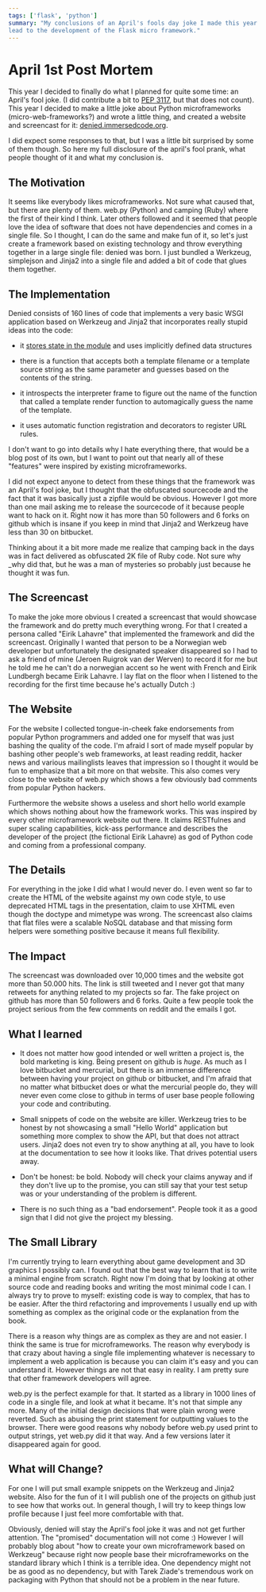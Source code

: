 ```yaml
---
tags: ['flask', 'python']
summary: "My conclusions of an April's fools day joke I made this year that later
lead to the development of the Flask micro framework."
---
```


# April 1st Post Mortem

This year I decided to finally do what I planned for quite some time: an
April's fool joke. (I did contribute a bit to [PEP 3117](http://www.python.org/dev/peps/pep-3117/), but that does not count).
This year I decided to make a little joke about Python microframeworks
(micro-web-frameworks?) and wrote a little thing, and created a website
and screencast for it: [denied.immersedcode.org](http://denied.immersedcode.org/).

I did expect some responses to that, but I was a little bit surprised by
some of them though. So here my full disclosure of the april's fool
prank, what people thought of it and what my conclusion is.

## The Motivation

It seems like everybody likes microframeworks. Not sure what caused
that, but there are plenty of them. web.py (Python) and camping (Ruby)
where the first of their kind I think. Later others followed and it
seemed that people love the idea of software that does not have
dependencies and comes in a single file. So I thought, I can do the same
and make fun of it, so let's just create a framework based on existing
technology and throw everything together in a large single file: denied
was born. I just bundled a Werkzeug, simplejson and Jinja2 into a single
file and added a bit of code that glues them together.

## The Implementation

Denied consists of 160 lines of code that implements a very basic WSGI
application based on Werkzeug and Jinja2 that incorporates really stupid
ideas into the code:

- it [stores state in the module](http://lucumr.pocoo.org/2009/7/24/singletons-and-their-problems-in-python)
and uses implicitly defined data structures

- there is a function that accepts both a template filename or a
template source string as the same parameter and guesses based on the
contents of the string.

- it introspects the interpreter frame to figure out the name of the
function that called a template render function to automagically guess
the name of the template.

- it uses automatic function registration and decorators to register
URL rules.

I don't want to go into details why I hate everything there, that would
be a blog post of its own, but I want to point out that nearly all of
these "features" were inspired by existing microframeworks.

I did not expect anyone to detect from these things that the framework
was an April's fool joke, but I thought that the obfuscated sourcecode
and the fact that it was basically just a zipfile would be obvious.
However I got more than one mail asking me to release the sourcecode of
it because people want to hack on it. Right now it has more than 50
followers and 6 forks on github which is insane if you keep in mind that
Jinja2 and Werkzeug have less than 30 on bitbucket.

Thinking about it a bit more made me realize that camping back in the
days was in fact delivered as obfuscated 2K file of Ruby code. Not sure
why _why did that, but he was a man of mysteries so probably just
because he thought it was fun.

## The Screencast

To make the joke more obvious I created a screencast that would showcase
the framework and do pretty much everything wrong. For that I created a
persona called "Eirik Lahavre" that implemented the framework and did
the screencast. Originally I wanted that person to be a Norwegian web
developer but unfortunately the designated speaker disappeared so I had
to ask a friend of mine (Jeroen Ruigrok van der Werven) to record it for
me but he told me he can't do a norwegian accent so he went with French
and Eirik Lundbergh became Eirik Lahavre. I lay flat on the floor when I
listened to the recording for the first time because he's actually Dutch
:)

## The Website

For the website I collected tongue-in-cheek fake endorsements from
popular Python programmers and added one for myself that was just
bashing the quality of the code. I'm afraid I sort of made myself
popular by bashing other people's web frameworks, at least reading
reddit, hacker news and various mailinglists leaves that impression so I
thought it would be fun to emphasize that a bit more on that website.
This also comes very close to the website of web.py which shows a few
obviously bad comments from popular Python hackers.

Furthermore the website shows a useless and short hello world example
which shows nothing about how the framework works. This was inspired by
every other microframework website out there. It claims RESTfulnes and
super scaling capabilities, kick-ass performance and describes the
developer of the project (the fictional Eirik Lahavre) as god of Python
code and coming from a professional company.

## The Details

For everything in the joke I did what I would never do. I even went so
far to create the HTML of the website against my own code style, to use
deprecated HTML tags in the presentation, claim to use XHTML even though
the doctype and mimetype was wrong. The screencast also claims that flat
files were a scalable NoSQL database and that missing form helpers were
something positive because it means full flexibility.

## The Impact

The screencast was downloaded over 10,000 times and the website got more
than 50.000 hits. The link is still tweeted and I never got that many
retweets for anything related to my projects so far. The fake project on
github has more than 50 followers and 6 forks. Quite a few people took
the project serious from the few comments on reddit and the emails I
got.

## What I learned

- It does not matter how good intended or well written a project is,
the bold marketing is king. Being present on github is *huge*. As much
as I love bitbucket and mercurial, but there is an immense difference
between having your project on github or bitbucket, and I'm afraid
that no matter what bitbucket does or what the mercurial people do,
they will never even come close to github in terms of user base people
following your code and contributing.

- Small snippets of code on the website are killer. Werkzeug tries to
be honest by not showcasing a small "Hello World" application but
something more complex to show the API, but that does not attract
users. Jinja2 does not even try to show anything at all, you have to
look at the documentation to see how it looks like. That drives
potential users away.

- Don't be honest: be bold. Nobody will check your claims anyway and
if they don't live up to the promise, you can still say that your test
setup was or your understanding of the problem is different.

- There is no such thing as a "bad endorsement". People took it as a
good sign that I did not give the project my blessing.

## The Small Library

I'm currently trying to learn everything about game development and 3D
graphics I possibly can. I found out that the best way to learn that is
to write a minimal engine from scratch. Right now I'm doing that by
looking at other source code and reading books and writing the most
minimal code I can. I always try to prove to myself: existing code is
way to complex, that has to be easier. After the third refactoring and
improvements I usually end up with something as complex as the original
code or the explanation from the book.

There is a reason why things are as complex as they are and not easier.
I think the same is true for microframeworks. The reason why everybody
is that crazy about having a single file implementing whatever is
necessary to implement a web application is because you can claim it's
easy and you can understand it. However things are not that easy in
reality. I am pretty sure that other framework developers will agree.

web.py is the perfect example for that. It started as a library in 1000
lines of code in a single file, and look at what it became. It's not
that simple any more. Many of the initial design decisions that were
plain wrong were reverted. Such as abusing the print statement for
outputting values to the browser. There were good reasons why nobody
before web.py used print to output strings, yet web.py did it that way.
And a few versions later it disappeared again for good.

## What will Change?

For one I will put small example snippets on the Werkzeug and Jinja2
website. Also for the fun of it I will publish one of the projects on
github just to see how that works out. In general though, I will try to
keep things low profile because I just feel more comfortable with that.

Obviously, denied will stay the April's fool joke it was and not get
further attention. The "promised" documentation will not come :) However
I will probably blog about "how to create your own microframework based
on Werkzeug" because right now people base their microframeworks on the
standard library which I think is a terrible idea. One dependency might
not be as good as no dependency, but with Tarek Ziade's tremendous work
on packaging with Python that should not be a problem in the near
future.
